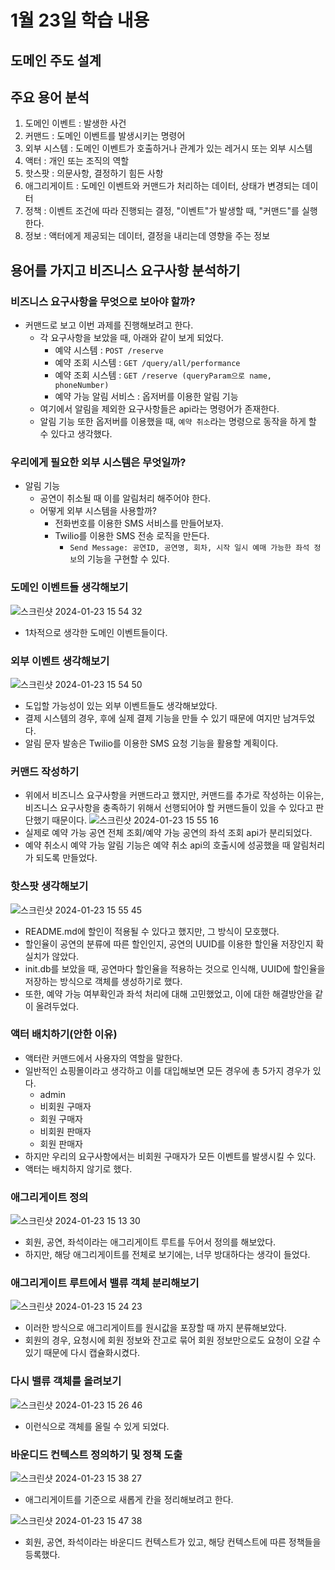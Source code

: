 # 1월 23일 학습 내용

## 도메인 주도 설계

## 주요 용어 분석

1. 도메인 이벤트 : 발생한 사건
2. 커맨드 : 도메인 이벤트를 발생시키는 명령어
3. 외부 시스템 : 도메인 이벤트가 호출하거나 관계가 있는 레거시 또는 외부 시스템
4. 액터 : 개인 또는 조직의 역할
5. 핫스팟 : 의문사항, 결정하기 힘든 사항
6. 애그리게이트 : 도메인 이벤트와 커맨드가 처리하는 데이터, 상태가 변경되는 데이터
7. 정책 : 이벤트 조건에 따라 진행되는 결정, "이벤트"가 발생할 때, "커맨드"를 실행한다.
8. 정보 : 액터에게 제공되는 데이터, 결정을 내리는데 영향을 주는 정보

## 용어를 가지고 비즈니스 요구사항 분석하기

### 비즈니스 요구사항을 무엇으로 보아야 할까?
- 커맨드로 보고 이번 과제를 진행해보려고 한다. 
  - 각 요구사항을 보았을 때, 아래와 같이 보게 되었다. 
    - 예약 시스템 : `POST /reserve`
    - 예약 조회 시스템 : `GET /query/all/performance`
    - 예약 조회 시스템 : `GET /reserve (queryParam으로 name, phoneNumber)`
    - 예약 가능 알림 서비스 : 옵저버를 이용한 알림 기능
  - 여기에서 알림을 제외한 요구사항들은 api라는 명령어가 존재한다. 
  - 알림 기능 또한 옵저버를 이용했을 때, `예약 취소`라는 명령으로 동작을 하게 할 수 있다고 생각했다. 

### 우리에게 필요한 외부 시스템은 무엇일까?
- 알림 기능
  - 공연이 취소될 때 이를 알림처리 해주어야 한다. 
  - 어떻게 외부 시스템을 사용할까?
    - 전화번호를 이용한 SMS 서비스를 만들어보자. 
    - Twilio를 이용한 SMS 전송 로직을 만든다. 
      - `Send Message: 공연ID, 공연명, 회차, 시작 일시 예매 가능한 좌석 정보`의 기능을 구현할 수 있다. 

### 도메인 이벤트들 생각해보기
![스크린샷 2024-01-23 15 54 32](https://github.com/JangAJang/wanted-preonboarding-challenge-backend-16/assets/99702271/848e7096-8c00-408c-a5f2-fc5364f04e80)
- 1차적으로 생각한 도메인 이벤트들이다.

### 외부 이벤트 생각해보기
![스크린샷 2024-01-23 15 54 50](https://github.com/JangAJang/wanted-preonboarding-challenge-backend-16/assets/99702271/b6d8c010-53ac-4c6f-8753-0eb9467e0060)
- 도입할 가능성이 있는 외부 이벤트들도 생각해보았다. 
- 결제 시스템의 경우, 후에 실제 결제 기능을 만들 수 있기 때문에 여지만 남겨두었다. 
- 알림 문자 발송은 Twilio를 이용한 SMS 요청 기능을 활용할 계획이다. 

### 커맨드 작성하기
- 위에서 비즈니스 요구사항을 커맨드라고 했지만, 커맨드를 추가로 작성하는 이유는, 비즈니스 요구사항을 충족하기 위해서 선행되어야 할 커맨드들이 있을 수 있다고 판단했기 때문이다.
![스크린샷 2024-01-23 15 55 16](https://github.com/JangAJang/wanted-preonboarding-challenge-backend-16/assets/99702271/57fbb6ed-c703-46cc-9f2e-f4e26963beb7)
- 실제로 예약 가능 공연 전체 조회/예약 가능 공연의 좌석 조회 api가 분리되었다. 
- 예약 취소시 예약 가능 알림 기능은 예약 취소 api의 호출시에 성공했을 때 알림처리가 되도록 만들었다. 

### 핫스팟 생각해보기
![스크린샷 2024-01-23 15 55 45](https://github.com/JangAJang/wanted-preonboarding-challenge-backend-16/assets/99702271/8502ce68-aa47-46b5-97a0-7ba8f4b9159a)

- README.md에 할인이 적용될 수 있다고 했지만, 그 방식이 모호했다. 
- 할인율이 공연의 분류에 따른 할인인지, 공연의 UUID를 이용한 할인율 저장인지 확실치가 않았다. 
- init.db를 보았을 때, 공연마다 할인율을 적용하는 것으로 인식해, UUID에 할인율을 저장하는 방식으로 객체를 생성하기로 했다.
- 또한, 예약 가능 여부확인과 좌석 처리에 대해 고민했었고, 이에 대한 해결방안을 같이 올려두었다.

### 액터 배치하기(안한 이유)

- 액터란 커맨드에서 사용자의 역할을 말한다. 
- 일반적인 쇼핑몰이라고 생각하고 이를 대입해보면 모든 경우에 총 5가지 경우가 있다. 
  - admin
  - 비회원 구매자
  - 회원 구매자
  - 비회원 판매자
  - 회원 판매자
- 하지만 우리의 요구사항에서는 비회원 구매자가 모든 이벤트를 발생시킬 수 있다. 
- 액터는 배치하지 않기로 했다. 

### 애그리게이트 정의
![스크린샷 2024-01-23 15 13 30](https://github.com/JangAJang/wanted-preonboarding-challenge-backend-16/assets/99702271/ea003c42-6c3d-4cb9-a5f9-e5df40445345)


- 회원, 공연, 좌석이라는 애그리게이트 루트를 두어서 정의를 해보았다. 
- 하지만, 해당 애그리게이트를 전체로 보기에는, 너무 방대하다는 생각이 들었다. 

### 애그리게이트 루트에서 밸류 객체 분리해보기
![스크린샷 2024-01-23 15 24 23](https://github.com/JangAJang/wanted-preonboarding-challenge-backend-16/assets/99702271/4a444bb3-ce51-498f-95d7-a35d053f6383)

- 이러한 방식으로 애그리게이트를 원시값을 포장할 때 까지 분류해보았다. 
- 회원의 경우, 요청시에 회원 정보와 잔고로 묶어 회원 정보만으로도 요청이 오갈 수 있기 때문에 다시 캡슐화시켰다. 

### 다시 밸류 객체를 올려보기
![스크린샷 2024-01-23 15 26 46](https://github.com/JangAJang/wanted-preonboarding-challenge-backend-16/assets/99702271/53606d18-0d83-42a1-9a38-b7f766371662)


- 이런식으로 객체를 올릴 수 있게 되었다. 

### 바운디드 컨텍스트 정의하기 및 정책 도출
![스크린샷 2024-01-23 15 38 27](https://github.com/JangAJang/wanted-preonboarding-challenge-backend-16/assets/99702271/860ceeb0-9181-48b5-ae6b-b6035f558de0)


- 애그리게이트를 기준으로 새롭게 칸을 정리해보려고 한다. 

![스크린샷 2024-01-23 15 47 38](https://github.com/JangAJang/wanted-preonboarding-challenge-backend-16/assets/99702271/1ca9cbd4-a0d4-4b9f-a76a-f1bb624cb6aa)


- 회원, 공연, 좌석이라는 바운디드 컨텍스트가 있고, 해당 컨텍스트에 따른 정책들을 등록했다. 

